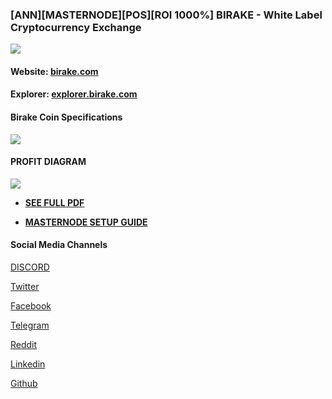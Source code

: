 ### [ANN][MASTERNODE][POS][ROI 1000%] BIRAKE - White Label Cryptocurrency Exchange 



![](https://ip.bitcointalk.org/?u=https%3A%2F%2Fi.imgur.com%2FMXH2ZIE.png&t=592&c=X4YagkdiIubHFg)

#### Website: [birake.com](birake.com)


#### Explorer: [explorer.birake.com](explorer.birake.com)


#### Birake Coin Specifications 


![](https://ip.bitcointalk.org/?u=https%3A%2F%2Fi.imgur.com%2FF4WJfAX.png&t=592&c=S777J1vZb4zTWA)


#### PROFIT DIAGRAM

![](https://ip.bitcointalk.org/?u=https%3A%2F%2Fi.imgur.com%2F1BJ01z5.png&t=592&c=V7pJbOh4zwLmdw)


- **[SEE FULL PDF](HTTP://BIRAKE.COM/ASSETS/DOCS/PROFIT-DIAGRAM.PDF)**


- **[MASTERNODE SETUP GUIDE](https://github.com/birake/birinstall)**


#### Social Media Channels

[DISCORD](https://discord.gg/WrxZUtu)

[Twitter](https://twitter.com/birakecom) 

[Facebook](https://facebook.com/birakecom) 

[Telegram](https://t.me/birakecom) 

[Reddit](https://www.reddit.com/r/birakecom)

[Linkedin](https://www.linkedin.com/company/birake-com/)

[Github](https://github.com/birake)